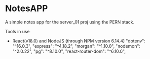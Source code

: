 # NotesAPP

A simple notes app for the server_01 proj using the PERN stack.

Tools in use
- React(v18.0) and NodeJS (through NPM version 6.14.4)
    "dotenv": "^16.0.3",
    "express": "^4.18.2",
    "morgan": "^1.10.0",
    "nodemon": "^2.0.22",
    "pg": "^8.10.0",
    "react-router-dom": "^6.10.0",
